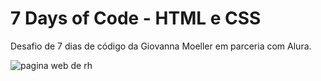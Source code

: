 # 7 Days of Code - HTML e CSS

Desafio de 7 dias de código da Giovanna Moeller em parceria com Alura.

<img src="./visual.png" alt="pagina web de rh">
